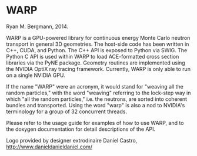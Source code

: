 WARP
=======================
Ryan M. Bergmann, 2014.


WARP is a GPU-powered library for continuous energy Monte Carlo neutron transport in general 3D geometries.  The host-side code has been written in C++, CUDA, and Python.  The C++ API is exposed to Python via SWIG.  The Python C API is used within WARP to load ACE-formatted cross section libraries via the PyNE package.  Geometry routines are implemented using the NVIDIA OptiX ray tracing framework.  Currently, WARP is only able to run on a single NVIDIA GPU.

If the name "WARP" were an acronym, it would stand for "weaving all the random particles," with the word "weaving" referring to the lock-step way in which "all the random particles," i.e. the neutrons, are sorted into coherent bundles and transported.  Using the word "warp" is also a nod to NVIDIA's terminology for a group of 32 concurrent threads. 

Please refer to the usage guide for examples of how to use WARP, and to the doxygen documentation for detail descriptions of the API.

Logo provided by designer extrodinaire Daniel Castro, http://www.danieldanieldaniel.com/


